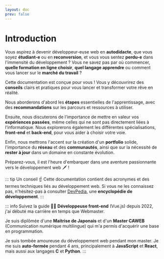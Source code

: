 ```yaml
---
layout: doc
prev: false
---
```


# Introduction

Vous aspirez à devenir développeur-euse web en **autodidacte**, que vous soyez **étudiant-e** ou en **reconversion**, 
et vous vous sentez **perdu-e** dans l'immensité du développement ? 
Vous ne savez pas par où commencer, **quelle formation en ligne choisir**, **quel langage apprendre** ou comment vous lancer sur le **marché du travail** ?

Cette documentation est conçue pour vous ! Vous y découvrirez des **conseils** clairs et pratiques pour vous lancer et transformer votre rêve en réalité.

Nous aborderons d'abord les **étapes** essentielles de l'apprentissage, avec des **recommandations** sur les parcours et ressources à utiliser. 

Ensuite, nous discuterons de l'importance de mettre en valeur vos **expériences passées**, même celles qui ne sont pas directement liées à l'informatique. 
Nous explorerons également les différentes spécialisations, **front-end** et **back-end**, pour vous aider à choisir votre voie.

Enfin, nous mettrons l'accent sur la création d'un **portfolio** solide, l'importance du **réseau** et des **communautés**, 
ainsi que sur la nécessité de **rester à jour** dans un domaine en constante évolution. 

Préparez-vous, il est l'heure d'embarquer dans une aventure passionnante vers le développement web 🗡️ !

::: tip Un conseil ☝️
Cette documentation contient des acronymes et des termes techniques liés au développement web.
Si vous ne les connaissez pas, n'hésitez-pas à consulter [DevPedia](https://devpedia.pages.dev/), une **encyclopédie de développement**.
:::

::: info Suivez la guide 🙋‍♀️
**Développeuse front-end** (Vue.js) depuis 2022, j'ai débuté ma carrière en temps que Webmaster.

Je suis diplômée d'une **Maitrise de Japonais** et d'un **Master CAWEB** (Communication numérique multilingue) qui m'a permis d'acquérir une base en programmation.

Je suis tombée amoureuse du développement web pendant mon master.
Je me suis **auto-formée** pendant 4 ans, principalement à **JavaScript** et **React**, mais aussi aux langages **C** et **Python**.
:::